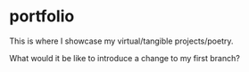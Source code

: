 # portfolio
This is where I showcase my virtual/tangible projects/poetry. 

What would it be like to introduce a change to my first branch?
